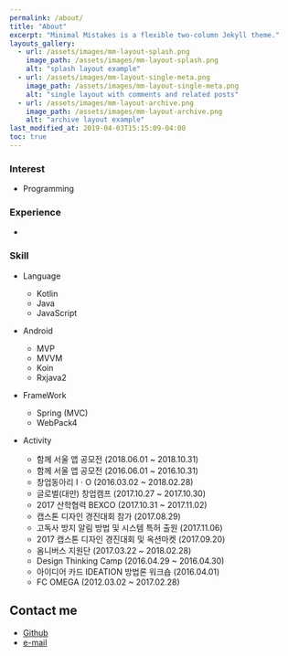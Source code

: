 ```yaml
---
permalink: /about/
title: "About"
excerpt: "Minimal Mistakes is a flexible two-column Jekyll theme."
layouts_gallery:
  - url: /assets/images/mm-layout-splash.png
    image_path: /assets/images/mm-layout-splash.png
    alt: "splash layout example"
  - url: /assets/images/mm-layout-single-meta.png
    image_path: /assets/images/mm-layout-single-meta.png
    alt: "single layout with comments and related posts"
  - url: /assets/images/mm-layout-archive.png
    image_path: /assets/images/mm-layout-archive.png
    alt: "archive layout example"
last_modified_at: 2019-04-03T15:15:09-04:00
toc: true
---
```


### Interest
- Programming



### Experience
- 



### Skill

- Language
    - Kotlin
    - Java
    - JavaScript

- Android
    - MVP
    - MVVM
    - Koin
    - Rxjava2

- FrameWork
   - Spring (MVC)
   - WebPack4

- Activity
  - 함께 서울 앱 공모전 (2018.06.01 ~ 2018.10.31)
  - 함께 서울 앱 공모전 (2016.06.01 ~ 2016.10.31)
  - 창업동아리 IㆍO (2016.03.02 ~ 2018.02.28)
  - 글로벌(대만) 창업캠프 (2017.10.27 ~ 2017.10.30)
  - 2017 산학협력 BEXCO (2017.10.31 ~ 2017.11.02)
  - 캡스톤 디자인 경진대회 참가 (2017.08.29)
  - 고독사 방지 알림 방법 및 시스템 특허 출원 (2017.11.06)
  - 2017 캡스톤 디자인 경진대회 및 옥션마켓 (2017.09.20)
  - 옴니버스 지원단 (2017.03.22 ~ 2018.02.28)
  - Design Thinking Camp (2016.04.29 ~ 2016.04.30)
  - 아이디어 카드 IDEATION 방법론 워크숍 (2016.04.01)
  - FC OMEGA (2012.03.02 ~ 2017.02.28)


## Contact me
- [Github](https://www.github.com/lagoJin)
- [e-mail](mailto:jinho6187@gmail.com?subject=[GitHub]%20Source%20Han%20Sans)
